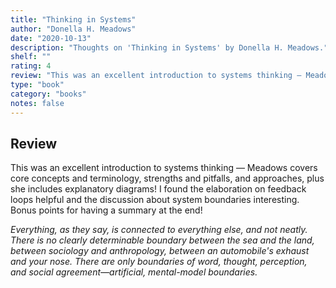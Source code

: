 ```yaml
---
title: "Thinking in Systems"
author: "Donella H. Meadows"
date: "2020-10-13"
description: "Thoughts on 'Thinking in Systems' by Donella H. Meadows."
shelf: ""
rating: 4
review: "This was an excellent introduction to systems thinking — Meadows covers core concepts and terminology, strengths and pitfalls, and approaches, plus she includes explanatory diagrams! I found the elaboration on feedback loops helpful and the discussion about system boundaries interesting. Bonus points for having a summary at the end!<br/><br/><i>Everything, as they say, is connected to everything else, and not neatly. There is no clearly determinable boundary between the sea and the land, between sociology and anthropology, between an automobile's exhaust and your nose. There are only boundaries of word, thought, perception, and social agreement—artificial, mental-model boundaries.</i>"
type: "book"
category: "books"
notes: false
---
```


## Review

This was an excellent introduction to systems thinking — Meadows covers core concepts and terminology, strengths and pitfalls, and approaches, plus she includes explanatory diagrams! I found the elaboration on feedback loops helpful and the discussion about system boundaries interesting. Bonus points for having a summary at the end!

_Everything, as they say, is connected to everything else, and not neatly. There is no clearly determinable boundary between the sea and the land, between sociology and anthropology, between an automobile's exhaust and your nose. There are only boundaries of word, thought, perception, and social agreement—artificial, mental-model boundaries._
